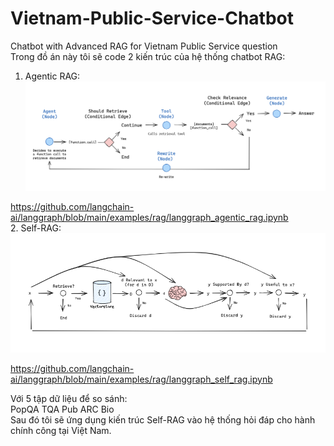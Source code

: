 # Vietnam-Public-Service-Chatbot
Chatbot with Advanced RAG for Vietnam Public Service question    
Trong đồ án này tôi sẽ code 2 kiến trúc của hệ thống chatbot RAG:   
1. Agentic RAG:    
![alt text](image/image.png)   
    
https://github.com/langchain-ai/langgraph/blob/main/examples/rag/langgraph_agentic_rag.ipynb    
2. Self-RAG:    
![alt text](image/image-1.png)   

https://github.com/langchain-ai/langgraph/blob/main/examples/rag/langgraph_self_rag.ipynb     
        
Với 5 tập dữ liệu để so sánh:    
PopQA TQA Pub ARC Bio    
Sau đó tôi sẽ ứng dụng kiến trúc Self-RAG vào hệ thống hỏi đáp cho hành chính công tại Việt Nam.    
